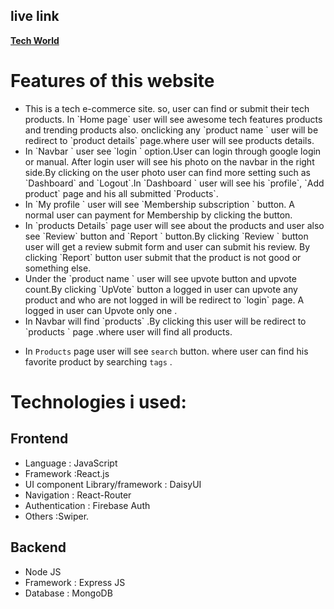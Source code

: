 ## live link

[**Tech World**](https://tech-world-2e64e.web.app)

# Features of this website

<ul>
<li>
 This is a tech e-commerce site. so, user can find or submit their tech products. In `Home page` user will see awesome tech features products and trending products also. onclicking any `product name ` user will be redirect to `product details` page.where user will see products details.
</li>
<li>
In `Navbar ` user see `login ` option.User can login through google login or manual. After login user will see his photo on the navbar in the right side.By clicking on the user photo user can find more setting such as `Dashboard` and `Logout`.In `Dashboard ` user will see his `profile`, `Add product` page and his all submitted `Products`.

</li>
<li>
In `My profile ` user will see `Membership subscription ` button. A normal user can payment for Membership by clicking the button.
</li>
<li>
 In `products Details` page user will see about the products and user also see `Review` button and `Report ` button.By clicking `Review ` button user will get a review submit form and user can submit his review. By clicking `Report` button user submit that the product is not good or something else.
</li>
<li>
Under the `product name ` user will see upvote button and upvote count.By clicking `UpVote` button a logged in user can upvote any product and who are not logged in will be redirect to `login` page. A logged in user can Upvote only one .
</li>
<li>
In Navbar will find `products` .By clicking this user will be redirect to `products ` page .where user will find all products.
</li>
<li>

In `Products` page user will see `search` button. where user can find his favorite product by searching `tags` .

</li>
</ul>

# Technologies i used:

## Frontend

<ul>
<li>
Language : JavaScript
</li>
<li>
Framework :React.js
</li>
<li>
UI component Library/framework : DaisyUI
</li>
<li>
Navigation : React-Router
</li>
<li>
Authentication : Firebase Auth
</li>
<li>
Others :Swiper.
</li>

</ul>

## Backend

<ul>
<li>
Node JS</li>
<li>
Framework : Express JS
</li>
<li>
Database : MongoDB
</li>

</ul>
